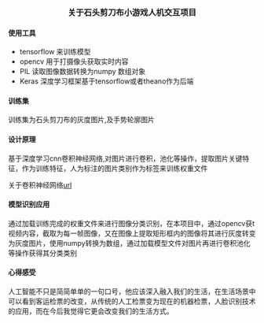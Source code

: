 ### <center> 关于石头剪刀布小游戏人机交互项目


#### 使用工具
- tensorflow 来训练模型
- opencv 用于打摄像头获取实时内容
- PIL 读取图像数据转换为numpy 数组对象
- Keras 深度学习框架基于tensorflow或者theano作为后端


#### 训练集

训练集为石头剪刀布的灰度图片,及手势轮廓图片



#### 设计原理

基于深度学习cnn卷积神经网络,对图片进行卷积，池化等操作，提取图片关键特征，作为训练特征，人为标注的图片类别作为标签来训练权重文件

关于卷积神经网络[url](https://zh.wikipedia.org/wiki/%E5%8D%B7%E7%A7%AF%E7%A5%9E%E7%BB%8F%E7%BD%91%E7%BB%9C)


#### 模型识别应用

通过加载训练完成的权重文件来进行图像分类识别，在本项目中，通过opencv获t视频内容，截取为每一帧图像，又在图像上提取矩形框内的图像将其进行灰度转变为灰度图片，使用numpy转换为数组，通过加载模型文件对图片再进行卷积池化等操作获得其分类类别


#### 心得感受

人工智能不只是简简单单的一句口号，他应该深入融入我们的生活，在生活场景中可以看到客运检票的改变，从传统的人工检票变为现在的机器检票，人脸识别技术的应用，而在今后我觉得它更会改变我们的生活方式。
